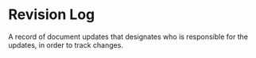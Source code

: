 # Revision Log

A record of document updates that designates who is responsible for the updates, in order to track changes.